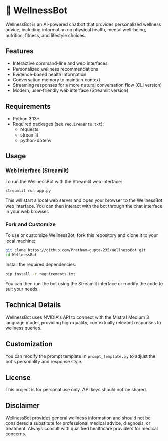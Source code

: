 # 🌿 WellnessBot

WellnessBot is an AI-powered chatbot that provides personalized wellness advice, including information on physical health, mental well-being, nutrition, fitness, and lifestyle choices.

## Features

- Interactive command-line and web interfaces
- Personalized wellness recommendations
- Evidence-based health information
- Conversation memory to maintain context
- Streaming responses for a more natural conversation flow (CLI version)
- Modern, user-friendly web interface (Streamlit version)

## Requirements

- Python 3.13+
- Required packages (see `requirements.txt`):
  - requests
  - streamlit
  - python-dotenv

## Usage

### Web Interface (Streamlit)

To run the WellnessBot with the Streamlit web interface:

```bash
streamlit run app.py
```

This will start a local web server and open your browser to the WellnessBot web interface. You can then interact with the bot through the chat interface in your web browser.

### Fork and Customize

To use or customize WellnessBot, fork this repository and clone it to your local machine:

```bash
git clone https://github.com/Pratham-gupta-235/WellnessBot.git
cd WellnessBot
```

Install the required dependencies:

```bash
pip install -r requirements.txt
```

You can then run the bot using the Streamlit interface or modify the code to suit your needs.

## Technical Details

WellnessBot uses NVIDIA's API to connect with the Mistral Medium 3 language model, providing high-quality, contextually relevant responses to wellness queries.

## Customization

You can modify the prompt template in `prompt_template.py` to adjust the bot's personality and response style.

## License

This project is for personal use only. API keys should not be shared.

## Disclaimer

WellnessBot provides general wellness information and should not be considered a substitute for professional medical advice, diagnosis, or treatment. Always consult with qualified healthcare providers for medical concerns.